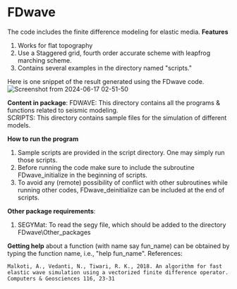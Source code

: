 # FDwave

The code includes the finite difference modeling for elastic media.
**Features**

1. Works for flat topography
2. Use a Staggered grid, fourth order accurate scheme with leapfrog marching scheme.
3. Contains several examples in the directory named "scripts."

Here is one snippet of the result generated using the FDwave code.
![Screenshot from 2024-06-17 02-51-50](https://github.com/ajmalkoti/FDwave/assets/18071122/8cb670b6-6dcf-4941-9fd0-c59c35df2f74)

     

**Content in package**:
FDWAVE: This directory contains all the programs & functions related to seismic modeling.  
SCRIPTS: This directory contains sample files for the simulation of different models.


**How to run the program**
1. Sample scripts are provided in the script directory. One may simply run those scripts.
2. Before running the code make sure to include the subroutine FDwave_initialize in the beginning of scripts.  
3. To avoid any (remote) possibility of conflict with other subroutines while running other codes, FDwave_deinitialize can be included at the end of scripts.

**Other package requirements**:
1. SEGYMat: To read the segy file, which should be added to the directory FDwave\Other_packages


**Getting help** about a function (with name say fun_name) can be obtained by typing the function name, i.e., "help fun_name".
References:

    Malkoti, A., Vedanti, N., Tiwari, R. K., 2018. An algorithm for fast elastic wave simulation using a vectorized finite difference operator. Computers & Geosciences 116, 23-31
